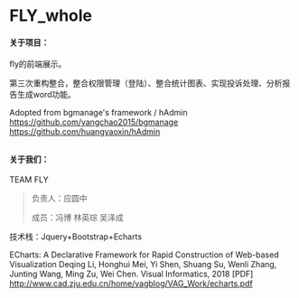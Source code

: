 # FLY_whole
#### 关于项目：

fly的前端展示。

第三次重构整合，整合权限管理（登陆）、整合统计图表、实现投诉处理、分析报告生成word功能。

Adopted from bgmanage's framework / hAdmin
https://github.com/yangchao2015/bgmanage
https://github.com/huangyaoxin/hAdmin
##

#### 关于我们：
TEAM FLY
> 负责人：应圆中
> 
> 成员：冯博 林英琮 吴泽成

技术栈：Jquery+Bootstrap+Echarts

ECharts: A Declarative Framework for Rapid Construction of Web-based Visualization
Deqing Li, Honghui Mei, Yi Shen, Shuang Su, Wenli Zhang, Junting Wang, Ming Zu, Wei Chen.
Visual Informatics, 2018 [PDF]
http://www.cad.zju.edu.cn/home/vagblog/VAG_Work/echarts.pdf
